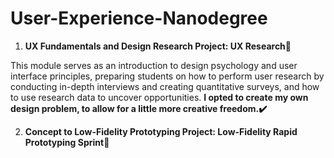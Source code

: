 # User-Experience-Nanodegree

1. <b>UX Fundamentals and Design Research 
  Project: UX Research🤩</b>

This module serves as an introduction to design psychology and user interface principles, preparing students on how to perform user research by conducting in-depth interviews and creating quantitative surveys, and how to use research data to uncover opportunities. <b>I opted to create my own design problem, to allow for a little more creative freedom.✔️</b>

2. <b>Concept to Low-Fidelity Prototyping
  Project: Low-Fidelity Rapid Prototyping Sprint🤩</b>
